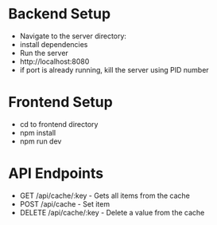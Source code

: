 # Backend Setup
- Navigate to the server directory:
- install dependencies
- Run the server
- http://localhost:8080
- if port is already running, kill the server using PID number

# Frontend Setup
- cd to frontend directory
- npm install
- npm run dev


# API Endpoints

- GET /api/cache/:key - Gets all items from the cache
- POST /api/cache - Set item
- DELETE /api/cache/:key - Delete a value from the cache


